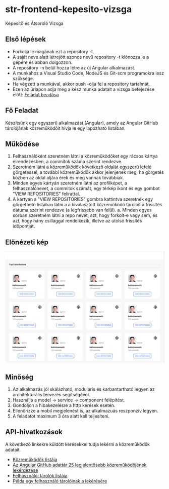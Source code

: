 # str-frontend-kepesito-vizsga
Képesítő és Átsoroló Vizsga

## Első lépések
- Forkolja le magának ezt a repository -t.
- A saját neve alatt létrejött azonos nevű repository -t klónozza le a gépére és abban dolgozzon.
- A repository -n belül hozza létre az új Angular alkalmazást.
- A munkához a Visual Studio Code, NodeJS és Git-scm programokra lesz szüksége.
- Ha végzett a munkával, akkor push -olja fel a repository tartalmát.
- Ezen az űrlapon adja meg a kész munka adatait a vizsga befejezése előtt:
[Feladat beadása](https://forms.office.com/r/A4CHveP7yY)

## Fő Feladat
Készítsünk egy egyszerű alkalmazást (Angular), amely az Angular GitHub tárolójának közreműködőit hívja le egy
lapozható listában.

## Működése
1. Felhasználóként szeretném látni a közreműködőket egy rácsos kártya elrendezésben, a commitok száma szerint rendezve.
2. Szeretném látni a közreműködők következő oldalát egyszerű lefelé görgetéssel, a további közreműködők akkor jelenjenek meg, 
ha görgetés közben az oldal aljára érek és még vannak továbbiak.
3. Minden egyes kártyán szeretném látni az profilképet, a felhasználónevet, a commitok számát, egy térkép ikont és 
egy gombot "VIEW REPOSITORIES" felirattal.
5. A kártyán a "VIEW REPOSITORIES" gombra kattintva szeretnék egy görgethető listában látni a
a kiválasztott közreműködő tárolóit a frissítés dátuma szerint rendezve (a legfrissebb van felül).
a. Minden egyes sorban szeretném látni a repo nevét, azt, hogy forkolt-e vagy sem, és azt, hogy 
hány csillaggal rendelkezik, illetve az utolsó frissítés időpontját.

## Előnézeti kép
![előnézet](str-kep.JPG)

## Minőség
1. Az alkalmazás jól skálázható, moduláris és karbantartható legyen az architekturális tervezés segítségével.
2. Használja a model -> service -> component felépítést.
2. Gondoljon a hibakezelésre a http kérések esetén.
4. Ellenőrizze a mobil megjelenést is, az alkalmazuás reszponzív legyen.
5. A feladatot maximum 3 óra alatt kell teljesíteni.

## API-hivatkozások
A következő linkekre küldött kérésekkel tudja lekérni a közreműködők adatait.
- [Közreműködők listája](https://developer.github.com/v3/repos/#list-contributors)
- [Az Angular GitHub adattár 25 legjelentősebb közreműködőjének lekérdezése](https://api.github.com/repos/angular/angular/contributors?page=1&per_page=25)
- [Felhasználói tárolók listája](https://developer.github.com/v3/repos/#list-user-repositories)
- [Példa egy felhasználó tárolóinak a lekérésére](https://api.github.com/users/cherryApp/repos)

